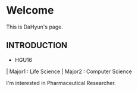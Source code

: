 # Welcome #

This is DaHyun's page.

## INTRODUCTION ##

* HGU16

| Major1 : Life Science
| Major2 : Computer Science

I'm interested in Pharmaceutical Researcher.
